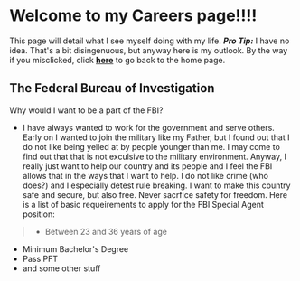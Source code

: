 # **Welcome to my Careers page!!!!**
  This page will detail what I see myself doing with my life. **_Pro Tip:_** I have no idea. That's a bit disingenuous, but anyway here is my outlook.
 By the way if you misclicked, click [**here**](/README.md) to go back to the home page.
## The Federal Bureau of Investigation
 Why would I want to be a part of the FBI?
 * I have always wanted to work for the government and serve others. Early on I wanted to join the military like my Father, but I found out that I do not like being yelled at by people younger than me. I may come to find out that that is not exculsive to the military environment. Anyway, I really just want to help our country and its people and I feel the FBI allows that in the ways that I want to help. I do not like crime (who does?) and I especially detest rule breaking. I want to make this country safe and secure, but also free. Never sacrfice safety for freedom.
Here is a list of basic requeirements to apply for the FBI Special Agent position:
> * Between 23 and 36 years of age
* Minimum Bachelor's Degree
* Pass PFT
* and some other stuff
